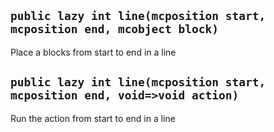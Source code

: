 ## `public lazy int line(mcposition start, mcposition end, mcobject block)`
Place a blocks from start to end in a line

## `public lazy int line(mcposition start, mcposition end, void=>void action)`
Run the action from start to end in a line


